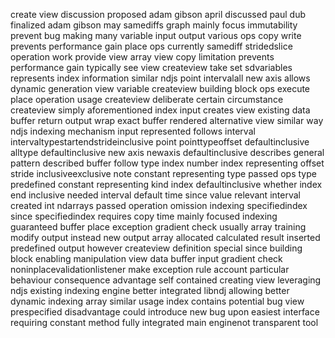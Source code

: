 create view discussion proposed adam gibson april discussed paul dub finalized adam gibson may samediffs graph mainly focus immutability prevent bug making many variable input output various ops copy write prevents performance gain place ops currently samediff stridedslice operation work provide view array view copy limitation prevents performance gain typically see view createview take set sdvariables represents index information similar ndjs point intervalall new axis allows dynamic generation view variable createview building block ops execute place operation usage createview deliberate certain circumstance createview simply aforementioned index input creates view existing data buffer return output wrap exact buffer rendered alternative view similar way ndjs indexing mechanism input represented follows interval intervaltypestartendstrideinclusive point pointtypeoffset defaultinclusive alltype defaultinclusive new axis newaxis defaultinclusive describes general pattern described buffer follow type index number index representing offset stride inclusiveexclusive note constant representing type passed ops type predefined constant representing kind index defaultinclusive whether index end inclusive needed interval default time since value relevant interval created int ndarrays passed operation omission indexing specifiedindex since specifiedindex requires copy time mainly focused indexing guaranteed buffer place exception gradient check usually array training modify output instead new output array allocated calculated result inserted predefined output however createview definition special since building block enabling manipulation view data buffer input gradient check noninplacevalidationlistener make exception rule account particular behaviour consequence advantage self contained creating view leveraging ndjs existing indexing engine better integrated libndj allowing better dynamic indexing array similar usage index contains potential bug view prespecified disadvantage could introduce new bug upon easiest interface requiring constant method fully integrated main enginenot transparent tool